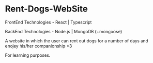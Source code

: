 # Rent-Dogs-WebSite
FrontEnd Technologies - React | Typescript

BackEnd Technologies - Node.js | MongoDB (+mongoose) 

A website in which the user can rent out dogs for a number of days and enojey his/her companionship <3

For learning purposes. 
